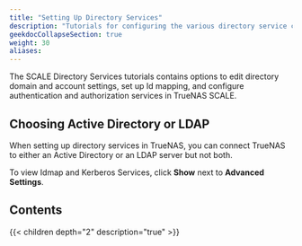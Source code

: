 ```yaml
---
title: "Setting Up Directory Services"
description: "Tutorials for configuring the various directory service credentials."
geekdocCollapseSection: true
weight: 30
aliases:
---
```


The SCALE Directory Services tutorials contains options to edit directory domain and account settings, set up Id mapping, and configure authentication and authorization services in TrueNAS SCALE. 

## Choosing Active Directory or LDAP

When setting up directory services in TrueNAS, you can connect TrueNAS to either an Active Directory or an LDAP server but not both. 

To view Idmap and Kerberos Services, click **Show** next to **Advanced Settings**.

## Contents

{{< children depth="2" description="true" >}}
